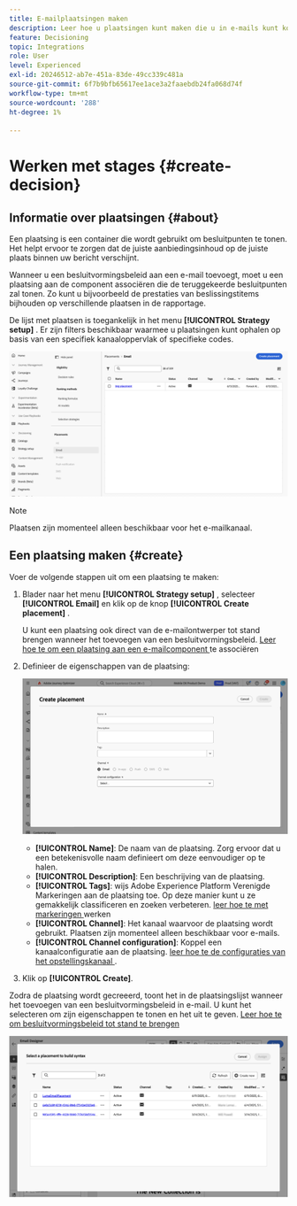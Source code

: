```yaml
---
title: E-mailplaatsingen maken
description: Leer hoe u plaatsingen kunt maken die u in e-mails kunt koppelen aan het beleid voor beslissingen.
feature: Decisioning
topic: Integrations
role: User
level: Experienced
exl-id: 20246512-ab7e-451a-83de-49cc339c481a
source-git-commit: 6f7b9bfb65617ee1ace3a2faaebdb24fa068d74f
workflow-type: tm+mt
source-wordcount: '288'
ht-degree: 1%

---
```


# Werken met stages {#create-decision}

## Informatie over plaatsingen {#about}

Een plaatsing is een container die wordt gebruikt om besluitpunten te tonen. Het helpt ervoor te zorgen dat de juiste aanbiedingsinhoud op de juiste plaats binnen uw bericht verschijnt.

Wanneer u een besluitvormingsbeleid aan een e-mail toevoegt, moet u een plaatsing aan de component associëren die de teruggekeerde besluitpunten zal tonen. Zo kunt u bijvoorbeeld de prestaties van beslissingstitems bijhouden op verschillende plaatsen in de rapportage.

De lijst met plaatsen is toegankelijk in het menu **[!UICONTROL Strategy setup]** . Er zijn filters beschikbaar waarmee u plaatsingen kunt ophalen op basis van een specifiek kanaaloppervlak of specifieke codes.

![](assets/placements-list.png)

>[!NOTE]
>
>Plaatsen zijn momenteel alleen beschikbaar voor het e-mailkanaal.

## Een plaatsing maken {#create}

Voer de volgende stappen uit om een plaatsing te maken:

1. Blader naar het menu **[!UICONTROL Strategy setup]** , selecteer **[!UICONTROL Email]** en klik op de knop **[!UICONTROL Create placement]** .

   U kunt een plaatsing ook direct van de e-mailontwerper tot stand brengen wanneer het toevoegen van een besluitvormingsbeleid. [ Leer hoe te om een plaatsing aan een e-mailcomponent ](../experience-decisioning/create-decision.md#save) te associëren

1. Definieer de eigenschappen van de plaatsing:

   ![](assets/placement-create.png)

   * **[!UICONTROL Name]**: De naam van de plaatsing. Zorg ervoor dat u een betekenisvolle naam definieert om deze eenvoudiger op te halen.
   * **[!UICONTROL Description]**: Een beschrijving van de plaatsing.
   * **[!UICONTROL Tags]**: wijs Adobe Experience Platform Verenigde Markeringen aan de plaatsing toe. Op deze manier kunt u ze gemakkelijk classificeren en zoeken verbeteren. [ leer hoe te met markeringen ](../start/search-filter-categorize.md#tags) werken
   * **[!UICONTROL Channel]**: Het kanaal waarvoor de plaatsing wordt gebruikt. Plaatsen zijn momenteel alleen beschikbaar voor e-mails.
   * **[!UICONTROL Channel configuration]**: Koppel een kanaalconfiguratie aan de plaatsing. [ leer hoe te de configuraties van het opstellingskanaal ](../configuration/channel-surfaces.md).

1. Klik op **[!UICONTROL Create]**.

Zodra de plaatsing wordt gecreeerd, toont het in de plaatsingslijst wanneer het toevoegen van een besluitvormingsbeleid in e-mail. U kunt het selecteren om zijn eigenschappen te tonen en het uit te geven. [ Leer hoe te om besluitvormingsbeleid tot stand te brengen ](../experience-decisioning/create-decision.md)

![](assets/placement-list.png)
